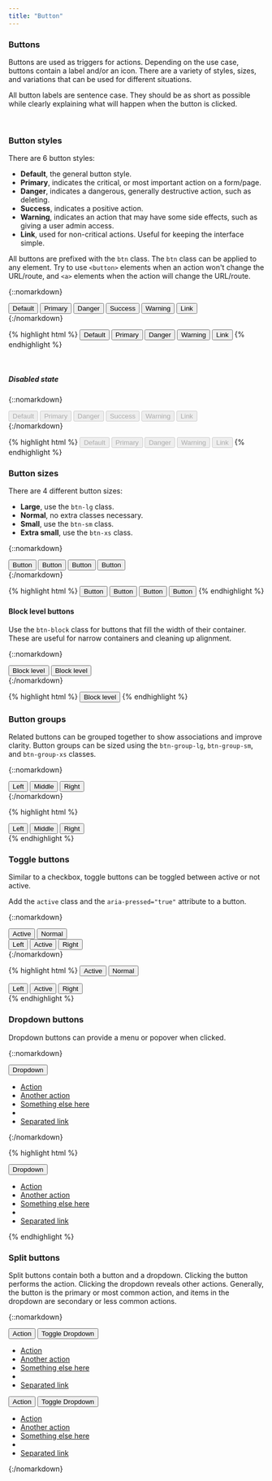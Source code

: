 ```yaml
---
title: "Button"
---
```


<div class="pl-pattern">

<h3>Buttons</h3>

Buttons are used as triggers for actions. Depending on the use case, buttons contain a label and/or an icon. There are a variety of styles, sizes, and variations that can be used for different situations.

All button labels are sentence case. They should be as short as possible while clearly explaining what will happen when the button is clicked.

&nbsp;

</div>

<div class="pl-pattern">

### Button styles

There are 6 button styles:

- __Default__, the general button style.
- __Primary__, indicates the critical, or most important action on a form/page.
- __Danger__, indicates a dangerous, generally destructive action, such as deleting.
- __Success__, indicates a positive action.
- __Warning__, indicates an action that may have some side effects, such as giving a user admin access.
- __Link__, used for non-critical actions. Useful for keeping the interface simple.

All buttons are prefixed with the `btn` class. The `btn` class can be applied to any element. Try to use `<button>` elements when an action won't change the URL/route, and `<a>` elements when the action will change the URL/route. 

{::nomarkdown}
<div class="pl-preview">
    <button type="button" class="btn btn-default">Default</button> 
    <button type="button" class="btn btn-primary">Primary</button>
    <button type="button" class="btn btn-danger">Danger</button>
    <button type="button" class="btn btn-success">Success</button>
    <button type="button" class="btn btn-warning">Warning</button>
    <button type="button" class="btn btn-link">Link</button>
</div>
{:/nomarkdown}

{% highlight html %}
<button type="button" class="btn btn-default">Default</button>
<button type="button" class="btn btn-primary">Primary</button>
<button type="button" class="btn btn-danger">Danger</button>
<button type="button" class="btn btn-warning">Warning</button>
<button type="button" class="btn btn-link">Link</button>
{% endhighlight %}

&nbsp;

##### Disabled state

{::nomarkdown}
<div class="pl-preview">
    <button disabled type="button" class="btn btn-default">Default</button> 
    <button disabled type="button" class="btn btn-primary">Primary</button>
    <button disabled type="button" class="btn btn-danger">Danger</button>
    <button disabled type="button" class="btn btn-success">Success</button>
    <button disabled type="button" class="btn btn-warning">Warning</button>
    <button disabled type="button" class="btn btn-link">Link</button>
</div>
{:/nomarkdown}

{% highlight html %}
<button disabled type="button" class="btn btn-default">Default</button>
<button disabled type="button" class="btn btn-primary">Primary</button>
<button disabled type="button" class="btn btn-danger">Danger</button>
<button disabled type="button" class="btn btn-warning">Warning</button>
<button disabled type="button" class="btn btn-link">Link</button>
{% endhighlight %}

</div>

<div class="pl-pattern">

### Button sizes

There are 4 different button sizes:

- __Large__, use the `btn-lg` class.
- __Normal__, no extra classes necessary.
- __Small__, use the `btn-sm` class.
- __Extra small__, use the `btn-xs` class. 

{::nomarkdown}
<div class="pl-preview">
    <button type="button" class="btn btn-lg btn-default">Button</button>
    <button type="button" class="btn btn-default">Button</button>
    <button type="button" class="btn btn-sm btn-default">Button</button>
    <button type="button" class="btn btn-xs btn-default">Button</button>
</div>
{:/nomarkdown}

{% highlight html %}
<button type="button" class="btn btn-lg btn-default">Button</button>
<button type="button" class="btn btn-default">Button</button>
<button type="button" class="btn btn-sm btn-default">Button</button>
<button type="button" class="btn btn-xs btn-default">Button</button>
{% endhighlight %}

#### Block level buttons
Use the `btn-block` class for buttons that fill the width of their container. These are useful for narrow containers and cleaning up alignment.

{::nomarkdown}
<div class="pl-preview">
    <div style="width: 280px;">
        <button type="button" class="btn btn-primary btn-block">Block level</button>
        <button type="button" class="btn btn-default btn-block">Block level</button>
    </div>
</div>
{:/nomarkdown}

{% highlight html %}
<button type="button" class="btn btn-default btn-block">Block level</button>
{% endhighlight %}

</div>

<div class="pl-pattern">

### Button groups

Related buttons can be grouped together to show associations and improve clarity. Button groups can be sized using the `btn-group-lg`, `btn-group-sm`, and `btn-group-xs` classes.

{::nomarkdown}
<div class="pl-preview">
    <div class="btn-group">
        <button type="button" class="btn btn-default">Left</button>
        <button type="button" class="btn btn-default">Middle</button>
        <button type="button" class="btn btn-default">Right</button>
    </div>
</div>
{:/nomarkdown}

{% highlight html %}
<div class="btn-group">
    <button type="button" class="btn btn-default">Left</button>
    <button type="button" class="btn btn-default">Middle</button>
    <button type="button" class="btn btn-default">Right</button>
</div>
{% endhighlight %}

</div>

<div class="pl-pattern">

### Toggle buttons

Similar to a checkbox, toggle buttons can be toggled between active or not active.

Add the `active` class and the `aria-pressed="true"` attribute to a button.

{::nomarkdown}
<div class="pl-preview">
    <button type="button" class="btn btn-default active" aria-pressed="true">Active</button> 
    <button type="button" class="btn btn-default">Normal</button>
    <div class="btn-group">
        <button type="button" class="btn btn-default">Left</button>
        <button type="button" class="btn btn-default active" aria-pressed="true">Active</button>
        <button type="button" class="btn btn-default">Right</button>
    </div>
</div>
{:/nomarkdown}

{% highlight html %}
<button type="button" class="btn btn-default active" aria-pressed="true">Active</button>
<button type="button" class="btn btn-default">Normal</button> 
<div class="btn-group">
    <button type="button" class="btn btn-default">Left</button>
    <button type="button" class="btn btn-default active" aria-pressed="true">Active</button>
    <button type="button" class="btn btn-default">Right</button>
</div>
{% endhighlight %}

</div>

<div class="pl-pattern">

### Dropdown buttons
Dropdown buttons can provide a menu or popover when clicked.

{::nomarkdown}
<div class="pl-preview">
    <div class="btn-group">
        <button type="button" class="btn btn-default dropdown-toggle" data-toggle="dropdown" aria-expanded="false">Dropdown <span class="caret"></span></button>
        <ul class="dropdown-menu" role="menu">
            <li><a href="#">Action</a></li>
            <li><a href="#">Another action</a></li>
            <li><a href="#">Something else here</a></li>
            <li class="divider"></li>
            <li><a href="#">Separated link</a></li>
        </ul>
    </div>
</div>
{:/nomarkdown}

{% highlight html %}
<div class="btn-group">
  <button type="button" class="btn btn-default dropdown-toggle" data-toggle="dropdown" aria-expanded="false">
    Dropdown <span class="caret"></span>
  </button>
  <ul class="dropdown-menu" role="menu">
    <li><a href="#">Action</a></li>
    <li><a href="#">Another action</a></li>
    <li><a href="#">Something else here</a></li>
    <li class="divider"></li>
    <li><a href="#">Separated link</a></li>
  </ul>
</div>
{% endhighlight %}

</div>

<div class="pl-pattern">

### Split buttons

Split buttons contain both a button and a dropdown. Clicking the button performs the action. Clicking the dropdown reveals other actions. Generally, the button is the primary or most common action, and items in the dropdown are secondary or less common actions.

{::nomarkdown}
<div class="pl-preview">
    <div class="btn-group">
      <button type="button" class="btn btn-default">Action</button>
      <button type="button" class="btn btn-default dropdown-toggle" data-toggle="dropdown">
        <span class="caret"></span>
        <span class="sr-only">Toggle Dropdown</span>
      </button>
      <ul class="dropdown-menu" role="menu">
        <li><a href="#">Action</a></li>
        <li><a href="#">Another action</a></li>
        <li><a href="#">Something else here</a></li>
        <li class="divider"></li>
        <li><a href="#">Separated link</a></li>
      </ul>
    </div> <div class="btn-group">
      <button type="button" class="btn btn-primary">Action</button>
      <button type="button" class="btn btn-primary dropdown-toggle" data-toggle="dropdown">
        <span class="caret"></span>
        <span class="sr-only">Toggle Dropdown</span>
      </button>
      <ul class="dropdown-menu" role="menu">
        <li><a href="#">Action</a></li>
        <li><a href="#">Another action</a></li>
        <li><a href="#">Something else here</a></li>
        <li class="divider"></li>
        <li><a href="#">Separated link</a></li>
      </ul>
    </div>
</div>
{:/nomarkdown}
